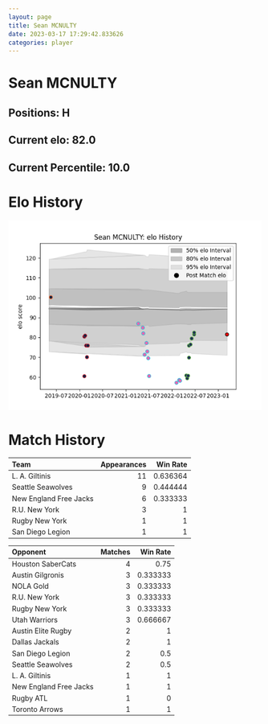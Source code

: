 ```yaml
---  
layout: page  
title: Sean MCNULTY  
date: 2023-03-17 17:29:42.833626  
categories: player  
---
```

# Sean MCNULTY

## Positions: H

## Current elo: 82.0

## Current Percentile: 10.0

# Elo History


![elo history](history_SeanMCNULTY.png)
# Match History


| Team                   |   Appearances |   Win Rate |
|:-----------------------|--------------:|-----------:|
| L. A. Giltinis         |            11 |   0.636364 |
| Seattle Seawolves      |             9 |   0.444444 |
| New England Free Jacks |             6 |   0.333333 |
| R.U. New York          |             3 |   1        |
| Rugby New York         |             1 |   1        |
| San Diego Legion       |             1 |   1        |

| Opponent               |   Matches |   Win Rate |
|:-----------------------|----------:|-----------:|
| Houston SaberCats      |         4 |   0.75     |
| Austin Gilgronis       |         3 |   0.333333 |
| NOLA Gold              |         3 |   0.333333 |
| R.U. New York          |         3 |   0.333333 |
| Rugby New York         |         3 |   0.333333 |
| Utah Warriors          |         3 |   0.666667 |
| Austin Elite Rugby     |         2 |   1        |
| Dallas Jackals         |         2 |   1        |
| San Diego Legion       |         2 |   0.5      |
| Seattle Seawolves      |         2 |   0.5      |
| L. A. Giltinis         |         1 |   1        |
| New England Free Jacks |         1 |   1        |
| Rugby ATL              |         1 |   0        |
| Toronto Arrows         |         1 |   1        |